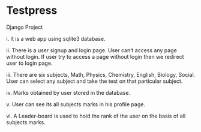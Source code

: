 # Testpress

Django Project

i. It is a web app using sqlite3 database.

ii. There is a user signup and login page. User can’t access any page without login. If user try to access a page without login then we redirect user to login page.

iii. There are six subjects, Math, Physics, Chemistry, English, Biology, Social. User can select any subject and take the test on that particular subject.

iv. Marks obtained by user stored in the database.

v. User can see its all subjects marks in his profile page.

vi. A Leader-board is used to hold the rank of the user on the basis of all subjects marks.
